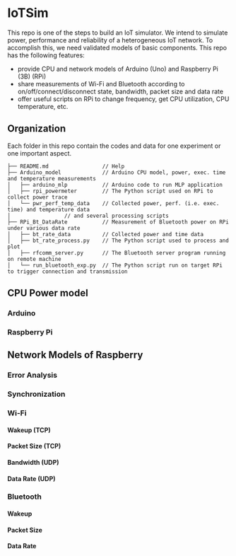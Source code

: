 # IoTSim
This repo is one of the steps to build an IoT simulator. We intend to simulate power, performance and
reliability of a heterogeneous IoT network. To accomplish this, we need validated models of basic
components. This repo has the following features:

- provide CPU and network models of Arduino (Uno) and Raspberry Pi (3B) (RPi)
- share measurements of Wi-Fi and Bluetooth according to on/off/connect/disconnect state,
bandwidth, packet size and data rate
- offer useful scripts on RPi to change frequency, get CPU utilization, CPU temperature, etc.

## Organization
Each folder in this repo contain the codes and data for one experiment or one important aspect.
```
├── README.md                 // Help
├── Arduino_model             // Arduino CPU model, power, exec. time and temperature measurements
│   ├── arduino_mlp           // Arduino code to run MLP application
│   ├── rpi_powermeter	      // The Python script used on RPi to collect power trace
│   └── pwr_perf_temp_data    // Collected power, perf. (i.e. exec. time) and temperature data
│			      // and several processing scripts
├── RPi_Bt_DataRate           // Measurement of Bluetooth power on RPi under various data rate
│   ├── bt_rate_data          // Collected power and time data
│   ├── bt_rate_process.py    // The Python script used to process and plot
│   ├── rfcomm_server.py      // The Bluetooth server program running on remote machine
│   └── run_bluetooth_exp.py  // The Python script run on target RPi to trigger connection and transmission
```

## CPU Power model

### Arduino

### Raspberry Pi

## Network Models of Raspberry

### Error Analysis

### Synchronization

### Wi-Fi

#### Wakeup (TCP)

#### Packet Size (TCP)

#### Bandwidth (UDP)

#### Data Rate (UDP)

### Bluetooth

#### Wakeup

#### Packet Size

#### Data Rate
